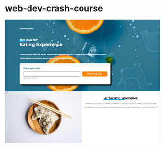 # web-dev-crash-course
![](https://github.com/Tzion/web-dev-crash-course/blob/master/screenshot.png)
